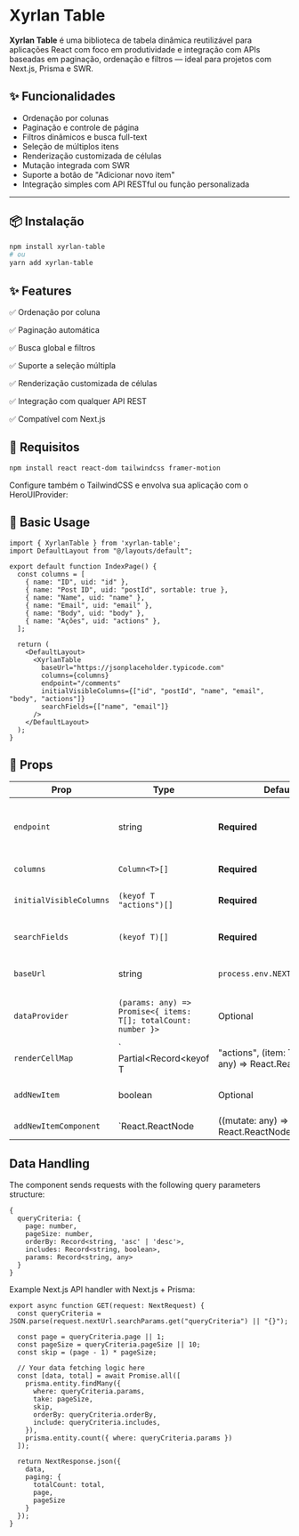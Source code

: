 # Xyrlan Table

**Xyrlan Table** é uma biblioteca de tabela dinâmica reutilizável para aplicações React com foco em produtividade e integração com APIs baseadas em paginação, ordenação e filtros — ideal para projetos com Next.js, Prisma e SWR.

## ✨ Funcionalidades

- Ordenação por colunas
- Paginação e controle de página
- Filtros dinâmicos e busca full-text
- Seleção de múltiplos itens
- Renderização customizada de células
- Mutação integrada com SWR
- Suporte a botão de "Adicionar novo item"
- Integração simples com API RESTful ou função personalizada

---

## 📦 Instalação

```bash
npm install xyrlan-table
# ou
yarn add xyrlan-table
```

## ✨ Features

✅ Ordenação por coluna

✅ Paginação automática

✅ Busca global e filtros

✅ Suporte a seleção múltipla

✅ Renderização customizada de células

✅ Integração com qualquer API REST

✅ Compatível com Next.js


## 🧱 Requisitos

```bash
npm install react react-dom tailwindcss framer-motion
```
Configure também o TailwindCSS e envolva sua aplicação com o HeroUIProvider:

## 🧱 Basic Usage

```
import { XyrlanTable } from 'xyrlan-table';
import DefaultLayout from "@/layouts/default";

export default function IndexPage() {
  const columns = [
    { name: "ID", uid: "id" },
    { name: "Post ID", uid: "postId", sortable: true },
    { name: "Name", uid: "name" },
    { name: "Email", uid: "email" },
    { name: "Body", uid: "body" },
    { name: "Ações", uid: "actions" },
  ];

  return (
    <DefaultLayout>
      <XyrlanTable
        baseUrl="https://jsonplaceholder.typicode.com"
        columns={columns}
        endpoint="/comments"
        initialVisibleColumns={["id", "postId", "name", "email", "body", "actions"]}
        searchFields={["name", "email"]}
      />
    </DefaultLayout>
  );
}
```

## 🧱 Props

| Prop                    | Type                                                                                | Default                       | Description                            |
| ----------------------- | ----------------------------------------------------------------------------------- | ----------------------------- | -------------------------------------- |
| `endpoint`              | string                                                                              | **Required**                  | API endpoint for default data provider |
| `columns`               | `Column<T>[]`                                                                       | **Required**                  | Column definitions                     |
| `initialVisibleColumns` | `(keyof T   "actions")[]`                                                           | **Required**                  | Initially visible columns              |
| `searchFields`          | `(keyof T)[]`                                                                       | **Required**                  | Fields for full-text search            |
| `baseUrl`               | string                                                                              | `process.env.NEXT_PUBLIC_URL` | Base URL for API requests              |
| `dataProvider`          | `(params: any) => Promise<{ items: T[]; totalCount: number }>`                      | Optional                      | Custom data fetching function          |
| `renderCellMap`         | ` Partial<Record<keyof T | "actions", (item: T, mutate?: any) => React.ReactNode>>` | Optional                      | Custom cell renderer                   |
| `addNewItem`            | boolean                                                                             | Optional                      | Show "Add New" button                  |
| `addNewItemComponent`   | `React.ReactNode | ((mutate: any) => React.ReactNode)`                              | Optional                      | Custom "Add New" component             |

## Data Handling

The component sends requests with the following query parameters structure:
```
{
  queryCriteria: {
    page: number,
    pageSize: number,
    orderBy: Record<string, 'asc' | 'desc'>,
    includes: Record<string, boolean>,
    params: Record<string, any>
  }
}
```

Example Next.js API handler with Next.js + Prisma:
```
export async function GET(request: NextRequest) {
  const queryCriteria = JSON.parse(request.nextUrl.searchParams.get("queryCriteria") || "{}");
  
  const page = queryCriteria.page || 1;
  const pageSize = queryCriteria.pageSize || 10;
  const skip = (page - 1) * pageSize;

  // Your data fetching logic here
  const [data, total] = await Promise.all([ 
    prisma.entity.findMany({
      where: queryCriteria.params,
      take: pageSize,
      skip,
      orderBy: queryCriteria.orderBy,
      include: queryCriteria.includes,
    }),
    prisma.entity.count({ where: queryCriteria.params })
  ]);

  return NextResponse.json({
    data,
    paging: {
      totalCount: total,
      page,
      pageSize
    }
  });
}
```